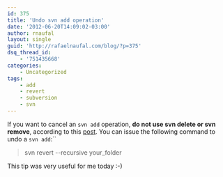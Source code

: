 ```yaml
---
id: 375
title: 'Undo svn add operation'
date: '2012-06-20T14:09:02-03:00'
author: rnaufal
layout: single
guid: 'http://rafaelnaufal.com/blog/?p=375'
dsq_thread_id:
    - '751435668'
categories:
    - Uncategorized
tags:
    - add
    - revert
    - subversion
    - svn
---
```


If you want to cancel an `svn add` operation, **do not use svn delete or svn remove**, according to this [post](http://data.agaric.com/undo-svn-add). You can issue the following command to undo a `svn add`:``

> svn revert --recursive your\_folder

This tip was very useful for me today :-)